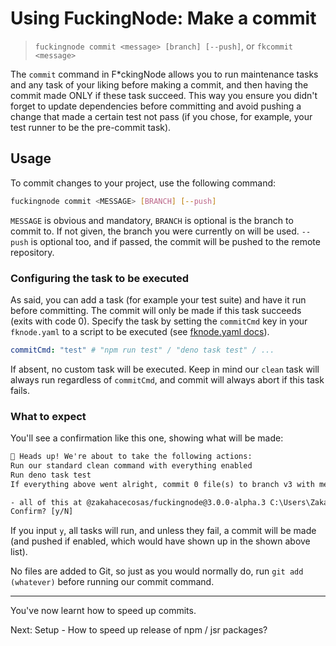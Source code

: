 # Using FuckingNode: Make a commit

> `fuckingnode commit <message> [branch] [--push]`, or `fkcommit <message>`

The `commit` command in F\*ckingNode allows you to run maintenance tasks and any task of your liking before making a commit, and then having the commit made ONLY if these task succeed. This way you ensure you didn't forget to update dependencies before committing and avoid pushing a change that made a certain test not pass (if you chose, for example, your test runner to be the pre-commit task).

## Usage

To commit changes to your project, use the following command:

```bash
fuckingnode commit <MESSAGE> [BRANCH] [--push]
```

`MESSAGE` is obvious and mandatory, `BRANCH` is optional is the branch to commit to. If not given, the branch you were currently on will be used. `--push` is optional too, and if passed, the commit will be pushed to the remote repository.

### Configuring the task to be executed

As said, you can add a task (for example your test suite) and have it run before committing. The commit will only be made if this task succeeds (exits with code 0). Specify the task by setting the `commitCmd` key in your `fknode.yaml` to a script to be executed (see [fknode.yaml docs](fknode-yaml.md)).

```yaml
commitCmd: "test" # "npm run test" / "deno task test" / ...
```

If absent, no custom task will be executed. Keep in mind our `clean` task will always run regardless of `commitCmd`, and commit will always abort if this task fails.

### What to expect

You'll see a confirmation like this one, showing what will be made:

```txt
🚨 Heads up! We're about to take the following actions:
Run our standard clean command with everything enabled
Run deno task test
If everything above went alright, commit 0 file(s) to branch v3 with message "test"

- all of this at @zakahacecosas/fuckingnode@3.0.0-alpha.3 C:\Users\Zaka\FuckingNode
Confirm? [y/N]
```

If you input `y`, all tasks will run, and unless they fail, a commit will be made (and pushed if enabled, which would have shown up in the shown above list).

No files are added to Git, so just as you would normally do, run `git add (whatever)` before running our commit command.

---

You've now learnt how to speed up commits.

Next: Setup - How to speed up release of npm / jsr packages?
